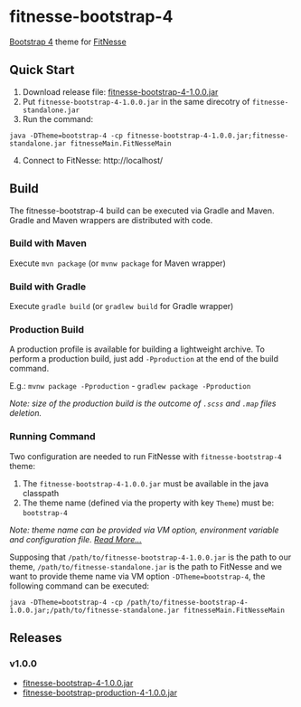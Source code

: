 # fitnesse-bootstrap-4
[Bootstrap 4](https://getbootstrap.com/)  theme for [FitNesse](http://fitnesse.org/)

## Quick Start
1. Download release file: [fitnesse-bootstrap-4-1.0.0.jar](https://getbootstrap.com/)
2. Put `fitnesse-bootstrap-4-1.0.0.jar` in the same direcotry of `fitnesse-standalone.jar`
3. Run the command:
  ```
  java -DTheme=bootstrap-4 -cp fitnesse-bootstrap-4-1.0.0.jar;fitnesse-standalone.jar fitnesseMain.FitNesseMain
  ```
4. Connect to FitNesse: http://localhost/

## Build
The fitnesse-bootstrap-4 build can be executed via Gradle and Maven. Gradle and Maven 
wrappers are distributed with code.
### Build with Maven
Execute ```mvn package``` (or ```mvnw package``` for Maven wrapper)
### Build with Gradle
Execute ```gradle build``` (or ```gradlew build``` for Gradle wrapper)
### Production Build
A production profile is available for building a lightweight archive. To perform a 
production build, just add `-Pproduction` at the end of the build command.

E.g.: ```mvnw package -Pproduction``` - ```gradlew package -Pproduction``` 

*Note: size of the production build is the outcome of `.scss` and `.map` files deletion.*


### Running Command
Two configuration are needed to run FitNesse with `fitnesse-bootstrap-4` theme:
1. The `fitnesse-bootstrap-4-1.0.0.jar` must be available in the java classpath
2. The theme name (defined via the property with key `Theme`) must be: `bootstrap-4`

*Note: theme name can be provided via VM option, environment variable and configuration 
file. [Read More...](http://fitnesse.org/FitNesse.UserGuide.AdministeringFitNesse.ConfigurationFile)*

Supposing that `/path/to/fitnesse-bootstrap-4-1.0.0.jar` is the path to our theme, `/path/to/fitnesse-standalone.jar` is the path to FitNesse and we want to provide theme name via VM option `-DTheme=bootstrap-4`, the following command can be executed:
```
java -DTheme=bootstrap-4 -cp /path/to/fitnesse-bootstrap-4-1.0.0.jar;/path/to/fitnesse-standalone.jar fitnesseMain.FitNesseMain
```

## Releases
### v1.0.0
 - [fitnesse-bootstrap-4-1.0.0.jar](https://github.com/gun88/fitnesse-bootstrap-4/releases/latest/download/fitnesse-bootstrap-4-1.0.0.jar)
 - [fitnesse-bootstrap-production-4-1.0.0.jar](https://github.com/gun88/fitnesse-bootstrap-4/releases/latest/download/fitnesse-bootstrap-4-production-1.0.0.jar)
